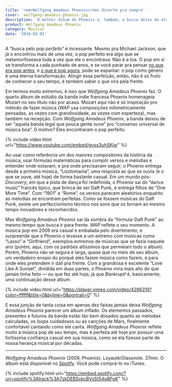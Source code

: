 ```yaml
---
title: '<em>Wolfgang Amadeus Phoenix</em> diverte pra sempre'
cover:  wolfgang-amadeus-phoenix.jpg
description: 'O melhor álbum do Phoenix é, também, a busca deles de alcançar o pop perfeito.'
product: Wolfgang Amadeus Phoenix
category: Músicas
date: '2016-03-03'
---
```


A “busca pelo _pop perfeito_” é incessante. Mesmo pra Michael Jackson, que já o encontrou mais de uma vez, o pop perfeito era algo que se metamorfoseava toda a vez que ele o encontrava. Não é a toa. O pop em si se transforma a cada punhado de anos, e se você parar pra pensar [no que era pop antes](https://youtu.be/dsUXAEzaC3Q), e [o que é pop agora](https://youtu.be/pFptt7Cargc), pode se espantar: o pop como gênero é uma eterna transformação. Atingir essa perfeição, então, não é só fruto de conhecer o seu tempo, é também saber o que virá pela frente.

Em termos muito extremos, é isso que _Wolfgang Amadeus Phoenix_ faz. O quarto álbum de estúdio da banda indie francesa Phoenix homenageia Mozart no seu título não por acaso. Mozart aqui não é só inspiração pro método de fazer música (_WAP_ usa composições milimetricamente pensadas, as vezes com grandiosidade, as vezes com esperteza), mas também na recepção. Com _Wolfgang Amadeus Phoenix_, a banda deixou de ser “aquela banda legal que pouca gente ouve” pro “consenso universal de música boa”. O motivo? Eles encontraram o pop perfeito.

{% include video.html url="https://www.youtube.com/embed/gvss3uhSKjw" %}

Ao usar como referência um dos maiores compositores da história da música, usar fórmulas matemáticas para compôr versos e melodias e entender onde estavam, e pra onde precisavam seguir, o Phoenix entrega desde a primeira música, “Lisztomania”, uma resposta ao que se ouvia (e o que se ouve, até hoje) de forma bastante casual. Em um mundo pós-_Discovery_, em que a pista de dança foi redefinida, o Phoenix sai do “dance music” francês típico, que brinca de ser Daft Punk, e entrega filhos de “One More Time”. Com “1901” e “Rome”, os versos parecem aleatórios enquanto as melodias se encontram perfeitas. Como se fossem músicas do Daft Punk, existe um perfeccionismo técnico nos sons que os tornam ao mesmo tempo inovadores e reconhecidos.

Mas _Wolfgang Amadeus Phoenix_ sai da sombra da “fórmula-Daft Punk” ao mesmo tempo que busca ir para frente. _WAP_ reflete o seu momento. A música pop em 2009 era casual e embalada pelo divertimento, e surpreende que o Phoenix o levasse a um extremo com músicas como “Lasso” e “Girlfriend”, exemplos extremos de músicas que se fazia naquele ano (porém, aqui, com os padrões altíssimos que permeiam todo o álbum). Porém, Phoenix não se segura e larga, quase que no meio de seu álbum, um verdadeiro ensaio do porquê eles fazem música como fazem, e para onde eles pretendem ir dali pra frente. Com a grandiosa e excelente “Love Like A Sunset”, dividida em duas partes, o Phoenix mira mais alto do que jamais tinha feito — ou que fez até hoje, já que _Bankrupt!_ é, basicamente, uma continuação desse álbum.

{% include video.html url="https://player.vimeo.com/video/4266319?color=ffffff&title=0&byline=0&portrait=0" %}

E essa junção de tanta coisa em apenas dez faixas jamais deixa _Wolfgang Amadeus Phoenix_ parecer um álbum inflado. Os elementos passados, presentes e futuros da banda estão tão bem dosados quanto as melodias calculadas, os _loops_ cuidadosos ou as canções de Mars, finalmente confortável cantando como ele canta. _Wolfgang Amadeus Phoenix_ reflete muito a música pop de seu tempo, mas é perfeita até hoje por possuir uma fortíssima confiança casual em sua música, como se ela fizesse parte de nossa herança músical por décadas.

---

_Wolfgang Amadeus Phoenix_ (2009, Phoenix). Loyauté/Glassnote. 37min. O álbum está disponível no  [Spotify](https://open.spotify.com/album/2TVvPbLNPTCZS8lPHs1rZW). Você pode comprá-lo no iTunes.

{% include spotify.html url="https://embed.spotify.com/?uri=spotify%3Atrack%3A7zkDEBSxkcBVsStS4qBFpK" %}
